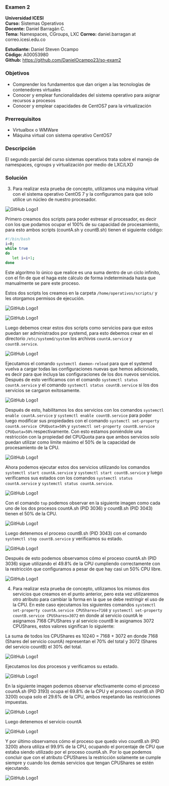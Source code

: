 ### Examen 2
**Universidad ICESI**  
**Curso:** Sistemas Operativos  
**Docente:** Daniel Barragán C.  
**Tema:** Namespaces, CGroups, LXC
**Correo:** daniel.barragan at correo.icesi.edu.co

**Estudiante:** Daniel Steven Ocampo   
**Código:** A00053980    
**Github:** https://github.com/DanielOcampo23/so-exam2      

### Objetivos
* Comprender los fundamentos que dan origen a las tecnologías de contenedores virtuales
* Conocer y emplear funcionalidades del sistema operativo para asignar recursos a procesos
* Conocer y emplear capacidades de CentOS7 para la virtualización

### Prerrequisitos
* Virtualbox o WMWare
* Máquina virtual con sistema operativo CentOS7

### Descripción
El segundo parcial del curso sistemas operativos trata sobre el manejo de namespaces, cgroups y virtualización por medio de LXC/LXD

### Solución
3. Para realizar esta prueba de concepto, utilizamos una máquina virtual con el sistema operativo CentOS 7 y la configuramos para que solo utilice un núcleo de nuestro procesador.

 ![GitHub Logo1](images/1.PNG)

Primero creamos dos scripts para poder estresar el procesador, es decir con los que podamos ocupar el 100% de su capacidad de procesamiento, para esto ambos scripts (countA.sh y countB.sh) tienen el siguiente código:

```bash
#!/bin/bash
i=0;
while true
do
   let i=i+1;
done
```
Este algoritmo lo único que realice es una suma dentro de un ciclo infinito, con el fin de que el haga este cálculo de forma indeterminada hasta que manualmente se pare este proceso.

Estos dos scripts los creamos en la carpeta ```/home/operativos/scripts/``` y les otorgamos permisos de ejecución.

 ![GitHub Logo1](images/2.PNG)
 
 ![GitHub Logo1](images/3.PNG)

Luego debemos crear estos dos scripts como servicios para que estos puedan ser administrados por systemd, para esto debemos crear en el directorio ```/etc/systemd/system``` los archivos ```countA.service``` y ```countB.service```.

![GitHub Logo1](images/4.PNG)

Ejecutamos el comando ```systemctl daemon-reload``` para que el systemd vuelva a cargar todas las configuraciones nuevas que hemos adicionado, es decir para que incluya las configuraciones de los dos nuevos servicios. Después de esto verificamos con el comando ```systemctl status countA.service``` y el comando ```systemctl status countB.service``` si los dos servicios se cargaron exitosamente.

![GitHub Logo1](images/5.PNG)

Después de esto, habilitamos los dos servicios con los comandos ```systemctl enable countA.service``` y ```systemctl enable countB.service``` para poder luego modificar sus propiedades con el comando ```systemctl set-property countA.service CPUQuota=50%``` y ```systemctl set-property countB.service CPUQuota=50%``` respectivamente. Con esto estamos poniéndole una restricción con la propiedad del CPUQuota para que ambos servicios solo puedan utilizar como límite máximo el 50% de la capacidad de procesamiento de la CPU.

![GitHub Logo1](images/6.PNG)

Ahora podemos ejecutar estos dos servicios utilizando los comandos ```systemctl start countA.service``` y ```systemctl start countB.service``` y luego verificamos sus estados con los comandos ```systemctl status countA.service``` y ```systemctl status countA.service```.

![GitHub Logo1](images/7.PNG)

Con el comando ```top``` podemos observar en la siguiente imagen como cada uno de los dos procesos countA.sh (PID 3036) y countB.sh (PID 3043) tienen el 50% de la CPU.

![GitHub Logo1](images/8.PNG)

Luego detenemos el proceso countB.sh (PID 3043) con el comando ```systemctl stop countB.service``` y verificamos su estado.

![GitHub Logo1](images/9.PNG)

Después de esto podemos observamos cómo el proceso countA.sh (PID 3036) sigue utilizando el 49.8% de la CPU cumpliendo correctamente con la restricción que configuramos a pesar de que hay casi un 50% CPU libre.

![GitHub Logo1](images/10.PNG)

4. Para realizar esta prueba de concepto, utilizamos los mismos dos servicios que creamos en el punto anterior, pero esta vez utilizaremos otro atributo para cambiar la forma en la que se debe restringir el uso de la CPU. En este caso ejecutamos los siguientes comandos ```systemctl set-property countA.service CPUShares=7168``` y ```systemctl set-property countB.service CPUShares=3072``` en donde al servicio countA le asignamos 7168 CPUShares y al servicio countB le asignamos 3072 CPUShares, estos valores significan lo siguiente:

La suma de todos los CPUShares es 10240 = 7168 + 3072 en donde 7168 (Shares del servicio countA) representan el 70% del total y 3072 (Shares del servicio countB) el 30% del total.

![GitHub Logo1](images/11.PNG)

Ejecutamos los dos procesos y verificamos su estado.

![GitHub Logo1](images/12.PNG)

En la siguiente imagen podemos observar efectivamente como el proceso countA.sh (PID 3193) ocupa el 69.8% de la CPU y el proceso countB.sh (PID 3200) ocupa solo el 29.6% de la CPU, ambos respetando las restricciones impuestas.

![GitHub Logo1](images/13.PNG)

Luego detenemos el servicio countA

![GitHub Logo1](images/14.PNG)

Y por último observamos cómo el proceso que quedo vivo countB.sh (PID 3200) ahora utiliza el 99.9% de la CPU, ocupando el porcentaje de CPU que estaba siendo utilizado por el proceso countA.sh. Por lo que podemos concluir que con el atributo CPUShares la restricción solamente se cumple siempre y cuando los demás servicios que tengan CPUShares se estén ejecutando.

![GitHub Logo1](images/15.PNG)
